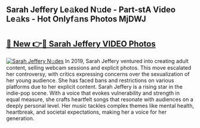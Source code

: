 ## Sarah Jeffery Le𝚊ked N𝚞de - Part-stA Video Le𝚊ks - Hot Onlyf𝚊ns Photos MjDWJ

# <h2><a href="http://ac32982.deff.icu/?id=Sarah+Jeffery">🔗 New 👉🔴 Sarah Jeffery VIDEO Photos</a></h2>

[![Sarah Jeffery N𝚞des](https://i.imgur.com/rIISA9y.gif)](http://ac32982.deff.icu/?id=Sarah+Jeffery)
In 2019, Sarah Jeffery ventured into creating adult content, selling webcam sessions and explicit photos. This move escalated her controversy, with critics expressing concerns over the sexualization of her young audience. She has faced bans and restrictions on various platforms due to her explicit content. Sarah Jeffery is a rising star in the indie-pop scene. With a voice that evokes vulnerability and strength in equal measure, she crafts heartfelt songs that resonate with audiences on a deeply personal level. Her music tackles complex themes like mental health, heartbreak, and societal expectations, making her a voice for her generation.
